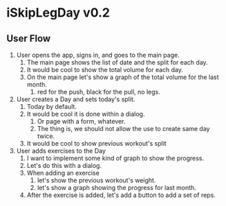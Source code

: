 # iSkipLegDay v0.2

## User Flow

1. User opens the app, signs in, and goes to the main page.
   1. The main page shows the list of date and the split for each day.
   2. It would be cool to show the total volume for each day.
   3. On the main page let's show a graph of the total volume for the last month.
      1. red for the push, black for the pull, no legs.
2. User creates a Day and sets today's split.
   1. Today by default.
   2. It would be cool it is done within a dialog.
      1. Or page with a form, whatever.
      2. The thing is, we should not allow the use to create same day twice.
   3. It would be cool to show previous workout's split
3. User adds exercises to the Day
   1. I want to implement some kind of graph to show the progress.
   2. Let's do this with a dialog.
   3. When adding an exercise
      1. let's show the previous workout's weight.
      2. let's show a graph showing the progress for last month.
   4. After the exercise is added, let's add a button to add a set of reps.
